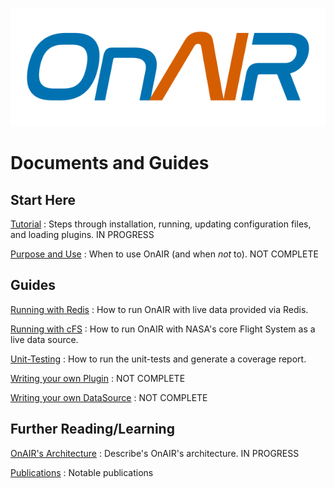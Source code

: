 ![alt text](images/OnAIR_logo.svg "The OnAIR logo, italicized NASA worm style font in blue and orange")

# Documents and Guides

## Start Here

[Tutorial](tutorial.md) : Steps through installation, running, updating configuration files, and loading plugins. IN PROGRESS

[Purpose and Use](purpose-and-use.md) : When to use OnAIR (and when _not_ to). NOT COMPLETE

## Guides

[Running with Redis](redis-example.md) : How to run OnAIR with live data provided via Redis.

[Running with cFS](cfs-onair-guide.md) : How to run OnAIR with NASA's core Flight System as a live data source.

[Unit-Testing](unit-testing.md) : How to run the unit-tests and generate a coverage report.

[Writing your own Plugin](writing-your-own-plugin.md) : NOT COMPLETE

[Writing your own DataSource](writing-your-own-data-source.md) : NOT COMPLETE

## Further Reading/Learning

[OnAIR's Architecture](architecture.md) : Describe's OnAIR's architecture. IN PROGRESS

[Publications](publications.md) : Notable publications
